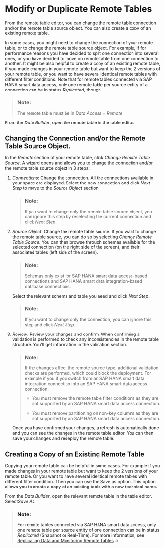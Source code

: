<!-- loio8c3632f28dc94e068dbdab8fe9bbeeb9 -->

# Modify or Duplicate Remote Tables

From the remote table editor, you can change the remote table connection and/or the remote table source object. You can also create a copy of an existing remote table.

In some cases, you might need to change the connection of your remote table, or to change the remote table source object. For example, if for performance reasons you have decided to split one connection into several ones, or you have decided to move on remote table from one connection to another. It might be also helpful to create a copy of an existing remote table, if you made changes in your remote table but want to keep the 2 versions of your remote table, or you want to have several identical remote tables with different filter conditions. Note that for remote tables connected via SAP HANA smart data access, only one remote table per source entity of a connection can be in status *Replicated*, though.

> ### Note:  
> The remote table must be in *Data Access* = *Remote* 

From the *Data Builder*, open the remote table in the table editor.



<a name="loio8c3632f28dc94e068dbdab8fe9bbeeb9__section_ozd_5vh_kxb"/>

## Changing the Connection and/or the Remote Table Source Object.

In the *Remote* section of your remote table, click *Change Remote Table Source*. A wizard opens and allows you to change the connection and/or the remote table source object in 3 steps:

1.  *Connections*: Change the connection. All the connections available in your space are displayed. Select the new connection and click *Next Step* to move to the *Source Object* section.

    > ### Note:  
    > If you want to change only the remote table source object, you can ignore this step by reselecting the current connection and click *Next Step*.

2.  *Source Object*: Change the remote table source. If you want to change the remote table source, you can do so by selecting *Change Remote Table Source*. You can then browse through schemas available for the selected connection \(on the right side of the screen\), and their associated tables \(left side of the screen\).

    > ### Note:  
    > Schemas only exist for SAP HANA smart data access-based connections and SAP HANA smart data integration-based database connections.

    Select the relevant schema and table you need and click *Next Step*.

    > ### Note:  
    > If you want to change only the connection, you can ignore this step and click *Next Step*.

3.  *Review*: Review your changes and confirm. When confirming a validation is performed to check any inconsistencies in the remote table structure. You’ll get information in the validation section.

    > ### Note:  
    > If the changes affect the remote source type, additional validation checks are performed, which could block the deployment. For example if you if you switch from an SAP HANA smart data integration connection into an SAP HANA smart data access connection:
    > 
    > -   You must remove the remote table filter conditions as they are not supported by an SAP HANA smart data access connection.
    > 
    > -   You must remove partitioning on non-key columns as they are not supported by an SAP HANA smart data access connection.

    Once you have confirmed your changes, a refresh is automatically done and you can see the changes in the remote table editor. You can then save your changes and redeploy the remote table.




<a name="loio8c3632f28dc94e068dbdab8fe9bbeeb9__section_t1t_jyh_kxb"/>

## Creating a Copy of an Existing Remote Table

Copying your remote table can be helpful in some cases. For example if you made changes in your remote table but want to keep the 2 versions of your remote table. Or you want to have several identical remote tables with different filter condition. Then you can use the Save as option. This option allows you to create a copy of an existing table with a new technical name.

From the *Data Builder*, open the relevant remote table in the table editor. Select*Save As*.

> ### Note:  
> For remote tables connected via SAP HANA smart data access, only one remote table per source entity of one connection can be in status *Replicated* \(Snapshot or Real-Time\). For more information, see [Replicating Data and Monitoring Remote Tables](https://help.sap.com/viewer/9f36ca35bc6145e4acdef6b4d852d560/DEV_CURRENT/en-US/4dd95d7bff1f48b399c8b55dbdd34b9e.html "In the Remote Tables monitor, you can find a remote table monitor per space. Here, you can copy data from remote tables that have been deployed in your space into SAP Datasphere, and you can monitor the replication of the data. You can copy or schedule copying the full set of data from the source, or you can set up replication of data changes in real-time via change data capturing (CDC).") :arrow_upper_right:.

